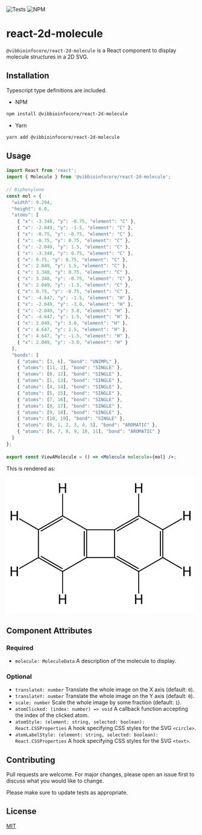 ![Tests](https://github.com/vibbits/react-2d-molecule/actions/workflows/test.yml/badge.svg)
![NPM](https://img.shields.io/npm/v/@vibbioinfocore/react-2d-molecule)

# react-2d-molecule

`@vibbioinfocore/react-2d-molecule` is a React component to display molecule structures in a 2D SVG.

## Installation

Typescript type definitions are included.

* NPM

```bash
npm install @vibbioinfocore/react-2d-molecule
```

* Yarn

```bash
yarn add @vibbioinfocore/react-2d-molecule
```

## Usage

```jsx
import React from 'react';
import { Molecule } from '@vibbioinfocore/react-2d-molecule';

// Biphenylene
const mol = {
  "width": 9.294,
  "height": 6.0,
  "atoms": [
    { "x": -3.348, "y": -0.75, "element": "C" },
    { "x": -2.049, "y": -1.5, "element": "C" },
    { "x": -0.75, "y": -0.75, "element": "C" },
    { "x": -0.75, "y": 0.75, "element": "C" },
    { "x": -2.049, "y": 1.5, "element": "C" },
    { "x": -3.348, "y": 0.75, "element": "C" },
    { "x": 0.75, "y": 0.75, "element": "C" },
    { "x": 2.049, "y": 1.5, "element": "C" },
    { "x": 3.348, "y": 0.75, "element": "C" },
    { "x": 3.348, "y": -0.75, "element": "C" },
    { "x": 2.049, "y": -1.5, "element": "C" },
    { "x": 0.75, "y": -0.75, "element": "C" },
    { "x": -4.647, "y": -1.5, "element": "H" },
    { "x": -2.049, "y": -3.0, "element": "H" },
    { "x": -2.049, "y": 3.0, "element": "H" },
    { "x": -4.647, "y": 1.5, "element": "H" },
    { "x": 2.049, "y": 3.0, "element": "H" },
    { "x": 4.647, "y": 1.5, "element": "H" },
    { "x": 4.647, "y": -1.5, "element": "H" },
    { "x": 2.049, "y": -3.0, "element": "H" }
  ],
  "bonds": [
    { "atoms": [3, 6], "bond": "UNIMPL" },
    { "atoms": [11, 2], "bond": "SINGLE" },
    { "atoms": [0, 12], "bond": "SINGLE" },
    { "atoms": [1, 13], "bond": "SINGLE" },
    { "atoms": [4, 14], "bond": "SINGLE" },
    { "atoms": [5, 15], "bond": "SINGLE" },
    { "atoms": [7, 16], "bond": "SINGLE" },
    { "atoms": [8, 17], "bond": "SINGLE" },
    { "atoms": [9, 18], "bond": "SINGLE" },
    { "atoms": [10, 19], "bond": "SINGLE" },
    { "atoms": [0, 1, 2, 3, 4, 5], "bond": "AROMATIC" },
    { "atoms": [6, 7, 8, 9, 10, 11], "bond": "AROMATIC" }
  ]
};

export const ViewAMolecule = () => <Molecule molecule={mol} />;
```

This is rendered as:

![Biphenylene](images/biphenylene.png)

## Component Attributes

### Required

* `molecule: MoleculeData` A description of the molecule to display.

### Optional

* `translateX: number` Translate the whole image on the X axis (default: `0`).
* `translateY: number` Translate the whole image on the Y axis (default: `0`).
* `scale: number` Scale the whole image by some fraction (default: `1`).
* `atomClicked: (index: number) => void` A callback function accepting the index of the clicked atom.
* `atomStyle: (element: string, selected: boolean): React.CSSProperties` A hook specifying CSS styles for the SVG `<circle>`.
* `atomLabelStyle: (element: string, selected: boolean): React.CSSProperties` A hook specifying CSS styles for the SVG `<text>`.

## Contributing

Pull requests are welcome. For major changes, please open an issue first
to discuss what you would like to change.

Please make sure to update tests as appropriate.

## License

[MIT](https://choosealicense.com/licenses/mit/)
